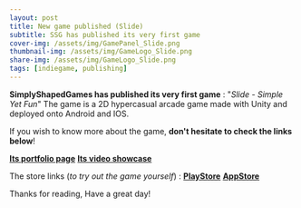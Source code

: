 ```yaml
---
layout: post
title: New game published (Slide)
subtitle: SSG has published its very first game
cover-img: /assets/img/GamePanel_Slide.png
thumbnail-img: /assets/img/GameLogo_Slide.png
share-img: /assets/img/GameLogo_Slide.png
tags: [indiegame, publishing]
---
```


**SimplyShapedGames has published its very first game** : "_Slide - Simple Yet Fun_"
The game is a 2D hypercasual arcade game made with Unity and deployed onto Android and IOS.

If you wish to know more about the game, **don't hesitate to check the links below**!

[**Its portfolio page**](https://stormeckhart.wixsite.com/portfolio/101)
[**Its video showcase**](https://youtu.be/82uG_a-lIes)

The store links (_to try out the game yourself_) :
[**PlayStore**](https://play.google.com/store/apps/deails?id=com.SimplyShapedGames.Slide)
[**AppStore**](https://apps.apple.com/fr/app/slide-simple-yet-fun/id1632217353)

Thanks for reading,
Have a great day!
